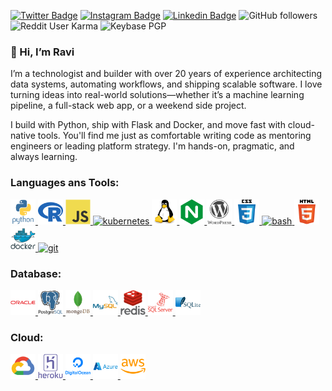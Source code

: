 
[![Twitter Badge](https://img.shields.io/badge/-@ravishankar_s-1ca0f1?style=flat-square&labelColor=1ca0f1&logo=twitter&logoColor=white&link=https://twitter.com/ravishankar_s)](https://twitter.com/ravishankar_s) [![Instagram Badge](https://img.shields.io/badge/-@ravishankarsivasubramaniam-F44747?style=flat-square&labelColor=F44747&logo=instagram&logoColor=white&link=https://instagram.com/ravishankarsivasubramaniam)](https://instagram.com/ravishankarsivasubramaniam) [![Linkedin Badge](https://img.shields.io/badge/-ravishan16-blue?style=flat-square&logo=Linkedin&logoColor=white&link=https://www.linkedin.com/in/ravishan16/)](https://www.linkedin.com/in/ravishan16/)
![GitHub followers](https://img.shields.io/github/followers/ravishan16?logo=github&style=flat-square) ![Reddit User Karma](https://img.shields.io/reddit/user-karma/combined/ravishan16?logo=reddit&style=flat-square) ![Keybase PGP](https://img.shields.io/keybase/pgp/ravishan?logo=keybase&logoColor=red&style=flat-square)


<h3 align="left">👋 Hi, I’m Ravi</h3>
<p align="left"> I’m a technologist and builder with over 20 years of experience architecting data systems, automating workflows, and shipping scalable software. I love turning ideas into real-world solutions—whether it’s a machine learning pipeline, a full-stack web app, or a weekend side project.

I build with Python, ship with Flask and Docker, and move fast with cloud-native tools. You'll find me just as comfortable writing code as mentoring engineers or leading platform strategy. I'm hands-on, pragmatic, and always learning.
</p>

<h3 align="left">Languages ans Tools:</h3>
<p align="left"> <a href="https://www.python.org/" target="_blank"> <img src="https://raw.githubusercontent.com/devicons/devicon/master/icons/python/python-original-wordmark.svg" alt="python" width="40" height="40"/> </a>  <a href="https://www.r-project.org/" target="_blank"> <img src="https://raw.githubusercontent.com/devicons/devicon/master/icons/r/r-plain.svg" alt="R" width="40" height="40"/> </a> <a href="https://developer.mozilla.org/en-US/docs/Web/JavaScript" target="_blank"> <img src="https://raw.githubusercontent.com/devicons/devicon/master/icons/javascript/javascript-original.svg" alt="javascript" width="40" height="40"/> </a> <a href="https://kubernetes.io" target="_blank"> <img src="https://www.vectorlogo.zone/logos/kubernetes/kubernetes-icon.svg" alt="kubernetes" width="40" height="40"/> </a> <a href="https://www.linux.org/" target="_blank"> <img src="https://raw.githubusercontent.com/devicons/devicon/master/icons/linux/linux-original.svg" alt="linux" width="40" height="40"/> </a> <a href="https://www.nginx.com" target="_blank"> <img src="https://raw.githubusercontent.com/devicons/devicon/master/icons/nginx/nginx-original.svg" alt="nginx" width="40" height="40"/> </a> <a href="https://wordpress.com" target="_blank"> <img src="https://raw.githubusercontent.com/devicons/devicon/master/icons/wordpress/wordpress-plain-wordmark.svg" alt="wordpress" width="40" height="40"/> </a> <a href="https://www.w3schools.com/css/" target="_blank"> <img src="https://raw.githubusercontent.com/devicons/devicon/master/icons/css3/css3-original-wordmark.svg" alt="css3" width="40" height="40"/> </a> <a href="https://www.gnu.org/software/bash/" target="_blank"> <img src="https://www.vectorlogo.zone/logos/gnu_bash/gnu_bash-icon.svg" alt="bash" width="40" height="40"/> </a> <a href="https://www.w3schools.com/html/" target="_blank"> <img src="https://raw.githubusercontent.com/devicons/devicon/master/icons/html5/html5-original-wordmark.svg" alt="html5" width="40" height="40"/> </a> <a href="https://www.docker.com/" target="_blank"> <img src="https://raw.githubusercontent.com/devicons/devicon/master/icons/docker/docker-original-wordmark.svg" alt="docker" width="40" height="40"/> </a>  <a href="https://git-scm.com/" target="_blank"> <img src="https://www.vectorlogo.zone/logos/git-scm/git-scm-icon.svg" alt="git" width="40" height="40"/> </a>   </p>

<h3 align="left">Database:</h3>
<p align="left"> <a href="https://www.oracle.com" target="_blank"> <img src="https://raw.githubusercontent.com/devicons/devicon/master/icons/oracle/oracle-original.svg" alt="postgresql" width="40" height="40"/> </a>  <a href="https://www.postgresql.org" target="_blank"> <img src="https://raw.githubusercontent.com/devicons/devicon/master/icons/postgresql/postgresql-original-wordmark.svg" alt="postgresql" width="40" height="40"/> </a>  <a href="https://www.mongodb.com/" target="_blank"> <img src="https://raw.githubusercontent.com/devicons/devicon/master/icons/mongodb/mongodb-original-wordmark.svg" alt="mongodb" width="40" height="40"/> </a> <a href="https://www.mysql.com/" target="_blank"> <img src="https://raw.githubusercontent.com/devicons/devicon/master/icons/mysql/mysql-original-wordmark.svg" alt="mysql" width="40" height="40"/> </a> <a href="https://www.redis.com/" target="_blank"> <img src="https://raw.githubusercontent.com/devicons/devicon/master/icons/redis/redis-original-wordmark.svg" alt="redis" width="40" height="40"/> </a> <a href="https://www.microsoft.com/" target="_blank"> <img src="https://raw.githubusercontent.com/devicons/devicon/master/icons/microsoftsqlserver/microsoftsqlserver-plain-wordmark.svg" alt="microsoftsqlserver" width="40" height="40"/> </a></a> <a href="https://www.sqlite.org/" target="_blank"> <img src="https://raw.githubusercontent.com/devicons/devicon/refs/heads/master/icons/sqlite/sqlite-original-wordmark.svg" alt="sqllite" width="40" height="40"/> </a>
</p>

<h3 align="left">Cloud:</h3>
<p align="left"> <a href="https://cloud.google.com/" target="_blank"> <img src="https://raw.githubusercontent.com/devicons/devicon/master/icons/googlecloud/googlecloud-original.svg" alt="gcp" width="40" height="40"/> </a>  <a href="https://www.heroku.com" target="_blank"> <img src="https://raw.githubusercontent.com/devicons/devicon/master/icons/heroku/heroku-original-wordmark.svg" alt="postgresql" width="40" height="40"/> </a>  <a href="https://www.digitalocean.com/" target="_blank"> <img src="https://raw.githubusercontent.com/devicons/devicon/master/icons/digitalocean/digitalocean-original-wordmark.svg" alt="digitalocean" width="40" height="40"/> </a> <a href="https://www.azure.com/" target="_blank"> <img src="https://raw.githubusercontent.com/devicons/devicon/master/icons/azure/azure-original-wordmark.svg" alt="azure" width="40" height="40"/> </a> <a href="https://aws.amazon.com/" target="_blank"> <img src="https://raw.githubusercontent.com/devicons/devicon/master/icons/amazonwebservices/amazonwebservices-plain-wordmark.svg" alt="aws" width="40" height="40"/> </a>  </p>


<!--
**ravishan16/ravishan16** is a ✨ _special_ ✨ repository because its `README.md` (this file) appears on your GitHub profile.

Here are some ideas to get you started:

- 🔭 I’m currently working on ...
- 🌱 I’m currently learning ...
- 👯 I’m looking to collaborate on ...
- 🤔 I’m looking for help with ...
- 💬 Ask me about ...
- 📫 How to reach me: ...
- ⚡ Fun fact: ...
-->
